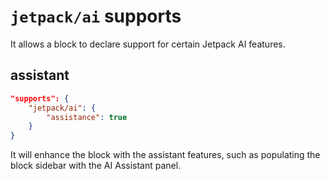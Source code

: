 # `jetpack/ai` supports

It allows a block to declare support for certain Jetpack AI features.

## assistant

```json
"supports": {
	"jetpack/ai": {
		"assistance": true
	}
}
```

It will enhance the block with the assistant features,
such as populating the block sidebar with the AI Assistant panel.